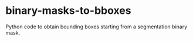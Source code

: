 # binary-masks-to-bboxes
Python code to obtain bounding boxes starting from a segmentation binary mask.
